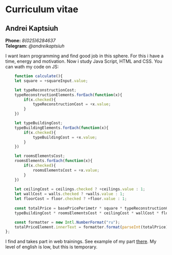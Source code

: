 # Curriculum vitae
## **Andrei Kaptsiuh**
  **Phone:** *8(025)6284637*  
  **Telegram:** *@andreikaptsiuh*

I want learn programming and find good job in this sphere. For this i have a time, energy and motivation. 
  Now i study Java Script, HTML and CSS. You can wath my code on JS: 
  
```javascript  
    function calculate(){
    let square = +squareInput.value;

    let typeReconstructionCost;
    typeReconstructionElements.forEach(function(x){
        if(x.checked){
            typeReconstructionCost = +x.value;
        }
    })

    let typeBuildingCost;
    typeBuildingElements.forEach(function(x){
        if(x.checked){
            typeBuildingCost = +x.value;
        } 
    })

    let roomsElementsCost;
    roomsElements.forEach(function(x){
        if(x.checked){
            roomsElementsCost = +x.value;
        }
    })
    
    let ceilingCost = ceilings.checked ? +ceilings.value : 1;
    let wallCost = walls.checked ? +walls.value : 1;
    let floorCost = floor.checked ? +floor.value : 1;
    
    const totalPrice = basePricePerimetr * square * typeReconstructionCost * 
    typeBuildingCost * roomsElementsCost * ceilingCost * wallCost * floorCost;

    const formatter = new Intl.NumberFormat("ru");
    totalPriceElement.innerText = formatter.format(parseInt(totalPrice));    
};
```
I find and takes part in web trainings. See example of my part [there](https://github.com/andreikaptsiuh/study/tree/master/Calc-start).
My level of english is low, but this is temporary.
